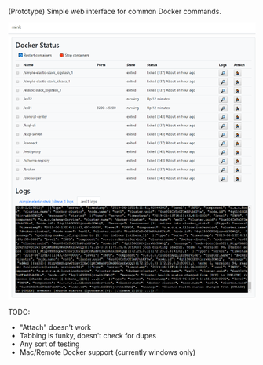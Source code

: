 (Prototype) Simple web interface for common Docker commands.

![Screenshot of Mink](https://github.com/codingblocks/mink/blob/master/screenshot.PNG?raw=true)

TODO:
* "Attach" doesn't work
* Tabbing is funky, doesn't check for dupes
* Any sort of testing
* Mac/Remote Docker support (currently windows only)
